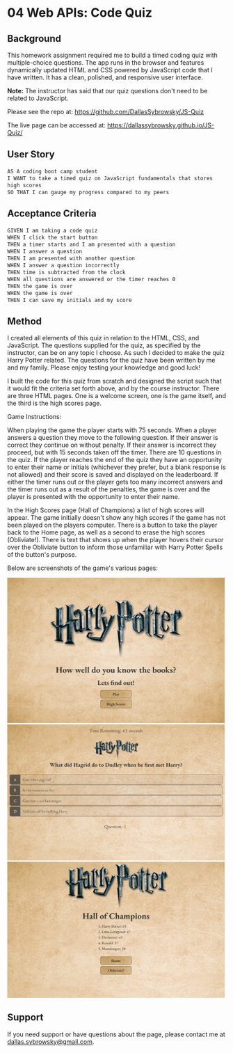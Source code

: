 # 04 Web APIs: Code Quiz

## Background

This homework assignment required me to build a timed coding quiz with multiple-choice questions. The app runs in the browser and features dynamically updated HTML and CSS powered by JavaScript code that I have written. It has a clean, polished, and responsive user interface. 

**Note:** The instructor has said that our quiz questions don't need to be related to JavaScript.

Please see the repo at: https://github.com/DallasSybrowsky/JS-Quiz

The live page can be accessed at: https://dallassybrowsky.github.io/JS-Quiz/

## User Story

```
AS A coding boot camp student
I WANT to take a timed quiz on JavaScript fundamentals that stores high scores
SO THAT I can gauge my progress compared to my peers
```

## Acceptance Criteria

```
GIVEN I am taking a code quiz
WHEN I click the start button
THEN a timer starts and I am presented with a question
WHEN I answer a question
THEN I am presented with another question
WHEN I answer a question incorrectly
THEN time is subtracted from the clock
WHEN all questions are answered or the timer reaches 0
THEN the game is over
WHEN the game is over
THEN I can save my initials and my score
```

## Method

I created all elements of this quiz in relation to the HTML, CSS, and JavaScript. The questions supplied for the quiz, as specified by the instructor, can be on any topic I choose. As such I decided to make the quiz Harry Potter related. The questions for the quiz have been written by me and my family. Please enjoy testing your knowledge and good luck!

I built the code for this quiz from scratch and designed the script such that it would fit the criteria set forth above, and by the course instructor. There are three HTML pages. One is a welcome screen, one is the game itself, and the third is the high scores page.

Game Instructions:

When playing the game the player starts with 75 seconds. When a player answers a question they move to the following question. If their answer is correct they continue on without penalty. If their answer is incorrect they proceed, but with 15 seconds taken off the timer. There are 10 questions in the quiz. If the player reaches the end of the quiz they have an opportunity to enter their name or initials (whichever they prefer, but a blank response is not allowed) and their score is saved and displayed on the leaderboard. If either the timer runs out or the player gets too many incorrect answers and the timer runs out as a result of the penalties, the game is over and the player is presented with the opportunity to enter their name.

In the High Scores page (Hall of Champions) a list of high scores will appear. The game initially doesn't show any high scores if the game has not been played on the players computer. There is a button to take the player back to the Home page, as well as a second to erase the high scores (Obliviate!). There is text that shows up when the player hovers their cursor over the Obliviate button to inform those unfamiliar with Harry Potter Spells of the button's purpose.

Below are screenshots of the game's various pages:

<img width="500" src="assets/images/Screenshots/HPTR_JS_Quiz.png" alt="Quiz Homepage">

<img width="500" src="assets/images/Screenshots/Gamescreen.png" alt="Quiz game page">

<img width="500" src="assets/images/Screenshots/Highscores.png" alt="High Scores page">

## Support

If you need support or have questions about the page, please contact me at dallas.sybrowsky@gmail.com.